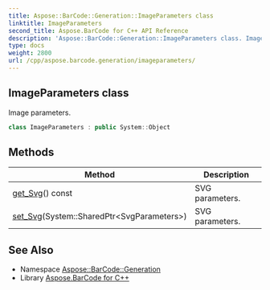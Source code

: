 ```yaml
---
title: Aspose::BarCode::Generation::ImageParameters class
linktitle: ImageParameters
second_title: Aspose.BarCode for C++ API Reference
description: 'Aspose::BarCode::Generation::ImageParameters class. Image parameters in C++.'
type: docs
weight: 2800
url: /cpp/aspose.barcode.generation/imageparameters/
---
```

## ImageParameters class


Image parameters.

```cpp
class ImageParameters : public System::Object
```

## Methods

| Method | Description |
| --- | --- |
| [get_Svg](./get_svg/)() const | SVG parameters. |
| [set_Svg](./set_svg/)(System::SharedPtr\<SvgParameters\>) | SVG parameters. |
## See Also

* Namespace [Aspose::BarCode::Generation](../)
* Library [Aspose.BarCode for C++](../../)
